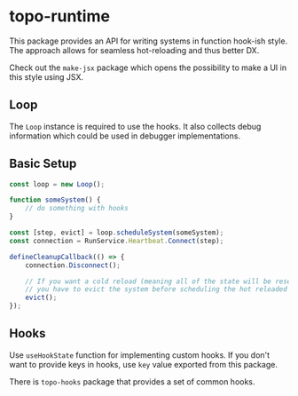 # topo-runtime

This package provides an API for writing systems in function hook-ish style.
The approach allows for seamless hot-reloading and thus better DX.

Check out the `make-jsx` package which opens the possibility to make a UI in this style using JSX.

## Loop

The `Loop` instance is required to use the hooks.
It also collects debug information which could be used in debugger implementations.

## Basic Setup

```ts
const loop = new Loop();

function someSystem() {
    // do something with hooks
}

const [step, evict] = loop.scheduleSystem(someSystem);
const connection = RunService.Heartbeat.Connect(step);

defineCleanupCallback(() => {
    connection.Disconnect();

    // If you want a cold reload (meaning all of the state will be reset)
    // you have to evict the system before scheduling the hot reloaded one;
    evict();
});
```

## Hooks

Use `useHookState` function for implementing custom hooks.
If you don't want to provide keys in hooks, use `key` value exported from this package.

There is `topo-hooks` package that provides a set of common hooks.
